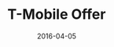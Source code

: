 ---
layout: poptext
date: 2016-04-05
sound: door.mp3
title: T-Mobile Offer
heading: T-Mobile's 60GB free LTE offer.
heading-font-color: '#000'
heading-font-size: '70px'
sub-heading: Here's how to avail it.  
subheading-font-color: '#8B0000'
subheading-font-size: '37px'
button-text: Read Now
button-text-color: '#fff'
background-image: shapes6.jpg
link: http://hatkit.com/reviews/2017/09/15/tmobile-60gb-data-offer/
button-color: '#000'
category: poptext
---